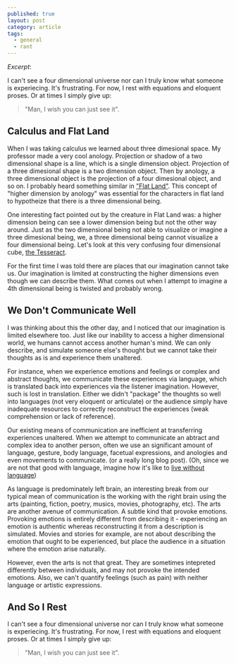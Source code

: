 ```yaml
---
published: true
layout: post
category: article
tags: 
  - general
  - rant
---
```


_Excerpt_:

I can't see a four dimensional universe nor can I truly know what someone is experiecing. It's frustrating. For now, I rest with equations and eloquent proses. Or at times I simply give up:

> "Man, I wish you can just see it". 

## Calculus and Flat Land

When I was taking calculus we learned about three dimesional space. My professor made a very cool anology. Projection or shadow of a two dimensional shape is a line, which is a single dimension object. Projection of a three dimesional shape is a two dimension object. Then by anology, a three dimensional object is the projection of a four dimesional object, and so on. I probably heard something similar in ["Flat Land"](http://en.wikipedia.org/wiki/Flat_Land). This concept of "higher dimension by anology" was essential for the characters in flat land to hypotheize that there is a three dimensional being. 

One interesting fact pointed out by the creature in Flat Land was: a higher dimension being can see a lower dimension being but not the other way around. Just as the two dimensional being not able to visualize or imagine a three dimesional being, we, a three dimensional being cannot visualize a four dimensional being. Let's look at this very confusing four dimensional cube, [the Tesseract](http://en.wikipedia.org/wiki/Tesseract).

For the first time I was told there are places that our imagination cannot take us. Our imagination is limited at constructing the higher dimensions even though we can describe them. What comes out when I attempt to imagine a 4th dimensional being is twisted and probably wrong.  

## We Don't Communicate Well
I was thinking about this the other day, and I noticed that our imagination is limited elsewhere too. Just like our inability to access a higher dimensional world, we humans cannot access another human's mind. We can only describe, and simulate someone else's thought but we cannot take their thoughts as is and experience them unaltered.

For instance, when we experience emotions and feelings or complex and abstract thoughts, we communicate these experiences via language, which is translated back into experiences via the listener imagination. However, such is lost in translation. Either we didn't "package" the thoughts so well into languages (not very eloquent or articulate) or the audience simply have inadequate resources to correctly reconstruct the experiences (weak comprehension or lack of reference). 

Our existing means of communication are inefficient at transferring experiences unaltered. When we attempt to communicate an abtract and complex idea to another person, often we use an significant amount of language, gesture, body language, facetual expressions, and anologies and even movements to communicate. (or a really long blog post). (Oh, since we are not that good with language, imagine how it's like to [live without language](http://neuroanthropology.net/2010/07/21/life-without-language/))

As language is predominately left brain, an interesting break from our typical mean of communication is the working with the right brain using the arts (painting, fiction, poetry, musics, movies, photography, etc). The arts are another avenue of communication. A subtle kind that provoke emotions. Provoking emotions is entirely different from describing it - experiencing an emotion is authentic whereas reconstructing it from a description is simulated. Movies and stories for example, are not about describing the emotion that ought to be experienced, but place the audience in a situation where the emotion arise naturally. 

However, even the arts is not that great. They are sometimes intepreted differently between individuals, and may not provoke the intended emotions. Also, we can't quantify feelings (such as pain) with neither language or artistic expressions. 

## And So I Rest
I can't see a four dimensional universe nor can I truly know what someone is experiecing. It's frustrating. For now, I rest with equations and eloquent proses. Or at times I simply give up:

> "Man, I wish you can just see it".